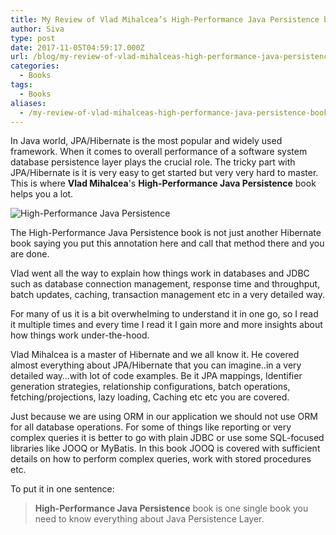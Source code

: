 ```yaml
---
title: My Review of Vlad Mihalcea’s High-Performance Java Persistence book
author: Siva
type: post
date: 2017-11-05T04:59:17.000Z
url: /blog/my-review-of-vlad-mihalceas-high-performance-java-persistence-book/
categories:
  - Books
tags:
  - Books
aliases:
  - /my-review-of-vlad-mihalceas-high-performance-java-persistence-book/
---
```

In Java world, JPA/Hibernate is the most popular and widely used framework. 
When it comes to overall performance of a software system database persistence layer plays the crucial role. 
The tricky part with JPA/Hibernate is it is very easy to get started but very very hard to master. 
This is where **Vlad Mihalcea**'s **High-Performance Java Persistence** book helps you a lot.

<!--more-->


![High-Performance Java Persistence](/images/VladBook.webp "High-Performance Java Persistence")

The High-Performance Java Persistence book is not just another Hibernate book saying 
you put this annotation here and call that method there and you are done.

Vlad went all the way to explain how things work in databases and JDBC such as 
database connection management, response time and throughput, batch updates, caching, 
transaction management etc in a very detailed way.

For many of us it is a bit overwhelming to understand it in one go, so I read it multiple times 
and every time I read it I gain more and more insights about how things work under-the-hood.

Vlad Mihalcea is a master of Hibernate and we all know it. He covered almost everything about 
JPA/Hibernate that you can imagine..in a very detailed way&#8230;with lot of code examples. 
Be it JPA mappings, Identifier generation strategies, relationship configurations, batch operations, 
fetching/projections, lazy loading, Caching etc etc you are covered.

Just because we are using ORM in our application we should not use ORM for all database operations. 
For some of things like reporting or very complex queries it is better to go with plain JDBC or 
use some SQL-focused libraries like JOOQ or MyBatis. In this book JOOQ is covered with 
sufficient details on how to perform complex queries, work with stored procedures etc.

To put it in one sentence: 

> **High-Performance Java Persistence** book is one single book you need to know everything about Java Persistence Layer.
